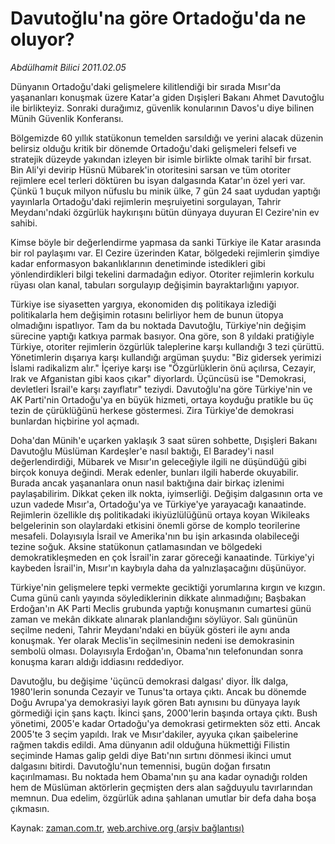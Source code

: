 # Davutoğlu'na göre Ortadoğu'da ne oluyor?

*Abdülhamit Bilici 2011.02.05*

<td class="columnist-detail">
<p>Dünyanın Ortadoğu'daki gelişmelere kilitlendiği bir sırada Mısır'da yaşananları konuşmak üzere Katar'a giden Dışişleri Bakanı Ahmet Davutoğlu ile birlikteyiz. Sonraki durağımız, güvenlik konularının Davos'u diye bilinen Münih Güvenlik Konferansı.</p>
<p>
<div id="haberMetinDiv">
<p>Bölgemizde 60 yıllık statükonun temelden sarsıldığı ve yerini alacak düzenin belirsiz olduğu kritik bir dönemde Ortadoğu'daki gelişmeleri felsefi ve stratejik düzeyde yakından izleyen bir isimle birlikte olmak tarihî bir fırsat. Bin Ali'yi devirip Hüsnü Mübarek'in otoritesini sarsan ve tüm otoriter rejimlere ecel terleri döktüren bu isyan dalgasında Katar'ın özel yeri var. Çünkü 1 buçuk milyon nüfuslu bu minik ülke, 7 gün 24 saat uydudan yaptığı yayınlarla Ortadoğu'daki rejimlerin meşruiyetini sorgulayan, Tahrir Meydanı'ndaki özgürlük haykırışını bütün dünyaya duyuran El Cezire'nin ev sahibi.
<p>Kimse böyle bir değerlendirme yapmasa da sanki Türkiye ile Katar arasında bir rol paylaşımı var. El Cezire üzerinden Katar, bölgedeki rejimlerin şimdiye kadar enformasyon bakanlıklarının denetiminde istedikleri gibi yönlendirdikleri bilgi tekelini darmadağın ediyor. Otoriter rejimlerin korkulu rüyası olan kanal, tabuları sorgulayıp değişimin bayraktarlığını yapıyor.
<p>Türkiye ise siyasetten yargıya, ekonomiden dış politikaya izlediği politikalarla hem değişimin rotasını belirliyor hem de bunun ütopya olmadığını ispatlıyor. Tam da bu noktada Davutoğlu, Türkiye'nin değişim sürecine yaptığı katkıya parmak basıyor. Ona göre, son 8 yıldaki pratiğiyle Türkiye, otoriter rejimlerin özgürlük taleplerine karşı kullandığı 3 tezi çürüttü. Yönetimlerin dışarıya karşı kullandığı argüman şuydu: "Biz gidersek yerimizi İslami radikalizm alır." İçeriye karşı ise "Özgürlüklerin önü açılırsa, Cezayir, Irak ve Afganistan gibi kaos çıkar" diyorlardı. Üçüncüsü ise "Demokrasi, devletleri İsrail'e karşı zayıflatır" teziydi. Davutoğlu'na göre Türkiye'nin ve AK Parti'nin Ortadoğu'ya en büyük hizmeti, ortaya koyduğu pratikle bu üç tezin de çürüklüğünü herkese göstermesi. Zira Türkiye'de demokrasi bunlardan hiçbirine yol açmadı.
<p>Doha'dan Münih'e uçarken yaklaşık 3 saat süren sohbette, Dışişleri Bakanı Davutoğlu Müslüman Kardeşler'e nasıl baktığı, El Baradey'i nasıl değerlendirdiği, Mübarek ve Mısır'ın geleceğiyle ilgili ne düşündüğü gibi birçok konuya değindi. Merak edenler, bunları ilgili haberde okuyabilir. Burada ancak yaşananlara onun nasıl baktığına dair birkaç izlenimi paylaşabilirim. Dikkat çeken ilk nokta, iyimserliği. Değişim dalgasının orta ve uzun vadede Mısır'a, Ortadoğu'ya ve Türkiye'ye yarayacağı kanaatinde. Rejimlerin özellikle dış politikadaki ikiyüzlülüğünü ortaya koyan Wikileaks belgelerinin son olaylardaki etkisini önemli görse de komplo teorilerine mesafeli. Dolayısıyla İsrail ve Amerika'nın bu işin arkasında olabileceği tezine soğuk. Aksine statükonun çatlamasından ve bölgedeki demokratikleşmeden en çok İsrail'in zarar göreceği kanaatinde. Türkiye'yi kaybeden İsrail'in, Mısır'ın kaybıyla daha da yalnızlaşacağını düşünüyor.
<p>Türkiye'nin gelişmelere tepki vermekte geciktiği yorumlarına kırgın ve kızgın. Cuma günü canlı yayında söylediklerinin dikkate alınmadığını; Başbakan Erdoğan'ın AK Parti Meclis grubunda yaptığı konuşmanın cumartesi günü zaman ve mekân dikkate alınarak planlandığını söylüyor. Salı gününün seçilme nedeni, Tahrir Meydanı'ndaki en büyük gösteri ile aynı anda konuşmak. Yer olarak Meclis'in seçilmesinin nedeni ise demokrasinin sembolü olması. Dolayısıyla Erdoğan'ın, Obama'nın telefonundan sonra konuşma kararı aldığı iddiasını reddediyor.
<p>Davutoğlu, bu değişime 'üçüncü demokrasi dalgası' diyor. İlk dalga, 1980'lerin sonunda Cezayir ve Tunus'ta ortaya çıktı. Ancak bu dönemde Doğu Avrupa'ya demokrasiyi layık gören Batı aynısını bu dünyaya layık görmediği için şans kaçtı. İkinci şans, 2000'lerin başında ortaya çıktı. Bush yönetimi, 2005'e kadar Ortadoğu'ya demokrasi getirmekten söz etti. Ancak 2005'te 3 seçim yapıldı. Irak ve Mısır'dakiler, ayyuka çıkan şaibelerine rağmen takdis edildi. Ama dünyanın adil olduğuna hükmettiği Filistin seçiminde Hamas galip geldi diye Batı'nın sırtını dönmesi ikinci umut dalgasını bitirdi. Davutoğlu'nun temennisi, bugün doğan fırsatın kaçırılmaması. Bu noktada hem Obama'nın şu ana kadar oynadığı rolden hem de Müslüman aktörlerin geçmişten ders alan sağduyulu tavırlarından memnun. Dua edelim, özgürlük adına şahlanan umutlar bir defa daha boşa çıkmasın. </p></p></p></p></p></p></div>
</p>
<a href="http://web.archive.org/web/20110214030935/mailto:a.bilici@zaman.com.tr">
</a></td>

Kaynak: [zaman.com.tr](http://zaman.com.tr/yazar.do?yazino=1089221), [web.archive.org (arşiv bağlantısı)](http://web.archive.org/web/20110214030935/http://www.zaman.com.tr:80/yazar.do?yazino=1089221)
